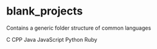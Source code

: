 # blank_projects
Contains a generic folder structure of common languages

C
CPP
Java
JavaScript
Python
Ruby